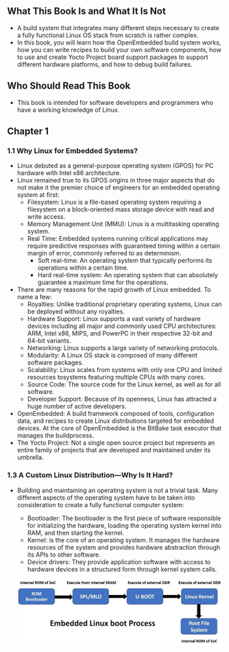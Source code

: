## What This Book Is and What It Is Not

- A build system that integrates many different steps necessary to create a fully functional Linux OS stack from scratch is rather complex.
- In this book, you will learn how the OpenEmbedded build system works, how you can write recipes to build your own software components, how to use and create Yocto Project board support packages to support different hardware platforms, and how to debug build failures.

## Who Should Read This Book

- This book is intended for software developers and programmers who have a working knowledge of Linux.

## Chapter 1

### 1.1 Why Linux for Embedded Systems?

- Linux debuted as a general-purpose operating system (GPOS) for PC hardware with Intel x86 architecture.
- Linux remained true to its GPOS origins in three major aspects that do not make it the premier choice of engineers for an embedded operating system at first: 
  - Filesystem: Linux is a file-based operating system requiring a filesystem on a block-oriented mass storage device with read and write access. 
  - Memory Management Unit (MMU): Linux is a multitasking operating system. 
  - Real Time: Embedded systems running critical applications may require predictive responses with guaranteed timing within a certain margin of error, commonly referred to as determinism. 
    - Soft real-time: An operating system that typically performs its operations within a certain time.
    - Hard real-time system: An operating system that can absolutely guarantee a maximum time for the operations.
- There are many reasons for the rapid growth of Linux embedded. To name a few: 
  - Royalties: Unlike traditional proprietary operating systems, Linux can be deployed without any royalties. 
  - Hardware Support: Linux supports a vast variety of hardware devices including all major and commonly used CPU architectures: ARM, Intel x86, MIPS, and PowerPC in their respective 32-bit and 64-bit variants. 
  - Networking: Linux supports a large variety of networking protocols. 
  - Modularity: A Linux OS stack is composed of many different software packages. 
  - Scalability: Linux scales from systems with only one CPU and limited resources tosystems featuring multiple CPUs with many cores. 
  - Source Code: The source code for the Linux kernel, as well as for all software. 
  - Developer Support: Because of its openness, Linux has attracted a huge number of active developers.
- OpenEmbedded: A build framework composed of tools, configuration data, and recipes to create Linux distributions targeted for embedded devices. At the core of OpenEmbedded is the BitBake task executor that manages the buildprocess.
- The Yocto Project: Not a single open source project but represents an entire family of projects that are developed and maintained under its umbrella.

### 1.3 A Custom Linux Distribution—Why Is It Hard?

- Building and maintaining an operating system is not a trivial task. Many different aspects of the operating system have to be taken into consideration to create a fully functional computer system:
  - Bootloader: The bootloader is the first piece of software responsible for initializing the hardware, loading the operating system kernel into RAM, and then starting the kernel. 
  - Kernel: is the core of an operating system. It manages the hardware resources of the system and provides hardware abstraction through its APIs to other software.
  - Device drivers: They provide application software with access to hardware devices in a structured form through kernel system calls.

  ![alt text](image-CH01.png)
